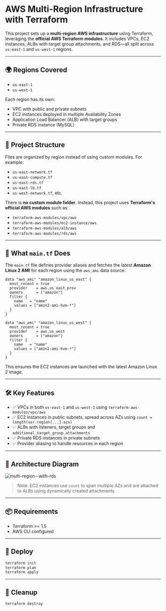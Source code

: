# AWS Multi-Region Infrastructure with Terraform

This project sets up a **multi-region AWS infrastructure** using Terraform, leveraging the **official AWS Terraform modules**. It includes VPCs, EC2 instances, ALBs with target group attachments, and RDS—all split across `us-east-1` and `us-west-1` regions.

---

## 🌍 Regions Covered
- `us-east-1`
- `us-west-1`

Each region has its own:
- VPC with public and private subnets
- EC2 instances deployed in multiple Availability Zones
- Application Load Balancer (ALB) with target groups
- Private RDS instance (MySQL)

---

## 📁 Project Structure

Files are organized by region instead of using custom modules. For example:
- `us-east-network.tf`
- `us-east-compute.tf`
- `us-east-rds.tf`
- `us-east-lb.tf`
- `us-west-network.tf`, etc.

There is **no custom module folder**. Instead, this project uses **Terraform's official AWS modules** such as:
- `terraform-aws-modules/vpc/aws`
- `terraform-aws-modules/ec2-instance/aws`
- `terraform-aws-modules/alb/aws`
- `terraform-aws-modules/rds/aws`

---

## 🔧 What `main.tf` Does

The `main.tf` file defines provider aliases and fetches the latest **Amazon Linux 2 AMI** for each region using the `aws_ami` data source:

```hcl
data "aws_ami" "amazon_linux_us_east" {
  most_recent = true
  provider    = aws.us_east_prov
  owners      = ["amazon"]
  filter {
    name   = "name"
    values = ["amzn2-ami-hvm-*"]
  }
}

data "aws_ami" "amazon_linux_us_west" {
  most_recent = true
  provider    = aws.us_west
  owners      = ["amazon"]
  filter {
    name   = "name"
    values = ["amzn2-ami-hvm-*"]
  }
}
```

This ensures the EC2 instances are launched with the latest Amazon Linux 2 image.

---

## 🛠️ Key Features
- ✅ VPCs in both `us-east-1` and `us-west-1` using `terraform-aws-modules/vpc/aws`
- ✅ EC2 instances in public subnets, spread across AZs using `count = length(var.region[...].azs)`
- ✅ ALBs with listeners, target groups and `additional_target_group_attachments`
- ✅ Private RDS instances in private subnets
- ✅ Provider aliasing to handle resources in each region

---

## 📐 Architecture Diagram


![multi-region--with-rds](https://github.com/user-attachments/assets/cc4dfa3a-5bba-42d7-b2a8-1ca39db219ec)


> Note: EC2 instances use `count` to span multiple AZs and are attached to ALBs using dynamically created attachments.

---

## 📦 Requirements
- Terraform >= 1.5
- AWS CLI configured

---

## 🚀 Deploy
```bash
terraform init
terraform plan
terraform apply
```

---

## 🧼 Cleanup
```bash
terraform destroy
```

